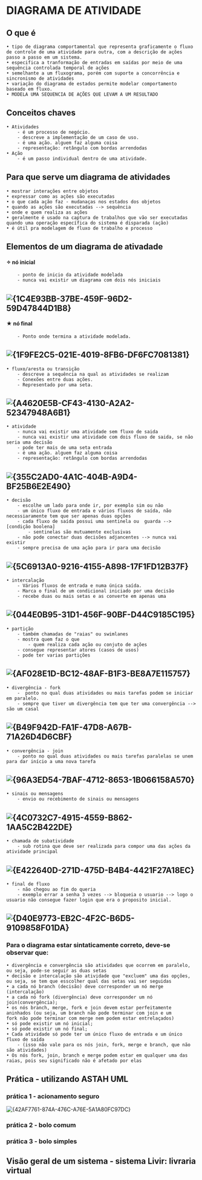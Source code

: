 # DIAGRAMA DE ATIVIDADE
## O que é
    • tipo de diagrama comportamental que representa graficamente o fluxo de controle de uma atividade para outra, com a descrição de ações passo a passo em um sistema.
    • especifica a tranformação de entradas em saídas por meio de uma sequência controlada temporal de ações
    • semelhante a um fluxograma, porém com suporte a concorrência e sincronismo de atividades
    • variação do diagrama de estados permite modelar comportamento baseado em fluxo.
    • MODELA UMA SEQUENCIA DE AÇÕES QUE LEVAM A UM RESULTADO
    
## Conceitos chaves
    • Atividades 
        - é um processo de negócio.
        - descreve a implementação de um caso de uso.
        - é uma ação. alguem faz alguma coisa
        - representação: retângulo com bordas arrendodas
    • Ação
        - é um passo individual dentro de uma atividade.
## Para que serve um diagrama de atividades
    • mostrar interações entre objetos
    • expressar como as ações são executadas
    • o que cada ação faz - mudanaças nos estados dos objetos
    • quando as ações são executadas --> sequência
    • onde e quem realiza as ações
    • geralmente é usado na captura de trabalhos que vão ser executadas quando uma operação específica do sistema é disparada (ação)
    • é útil pra modelagem de fluxo de trabalho e processo
## Elementos de um diagrama de ativadade

#### ✧ nó inicial 
        - ponto de inicio da atividade modelada
        - nunca vai existir um diagrama com dois nós iniciais
  ![{1C4E93BB-37BE-459F-96D2-59D47844D1B8}](https://github.com/user-attachments/assets/1973aab9-f213-4a7a-b116-b607179605ad)
---
#### ★ nó final
        - Ponto onde termina a atividade modelada.
![{1F9FE2C5-021E-4019-8FB6-DF6FC7081381}](https://github.com/user-attachments/assets/0690e499-75ab-418a-8f0e-95d76204d1a4)
---
    • fluxo/aresta ou transição
        - descreve a sequência na qual as atividades se realizam
        - Conexões entre duas ações.
        - Representado por uma seta.
![{A4620E5B-CF43-4130-A2A2-52347948A6B1}](https://github.com/user-attachments/assets/61ac1807-5b82-47ef-8f2d-c824373f8e2b)
---
    • atividade
        - nunca vai existir uma atividade sem fluxo de saida
        - nunca vai existir uma atividade com dois fluxo de saida, se não seria uma decisão
        - pode ter mais de uma seta entrada 
        - é uma ação. alguem faz alguma coisa
        - representação: retângulo com bordas arrendodas
![{355C2AD0-4A1C-404B-A9D4-BF25B6E2E490}](https://github.com/user-attachments/assets/3d43371a-35c9-4180-bb67-b94f98855f32)
---
    • decisão
        - escolhe um lado para onde ir, por exemplo sim ou não
        - um único fluxo de entrada e vários fluxos de saída, não necessiaramente tem que ser apenas duas opções
        - cada fluxo de saída possui uma sentinela ou  guarda --> [condição boolena]
            - sentinelas são mutuamente exclusivas
        - não pode conectar duas decisões adjancentes --> nunca vai existir
        - sempre precisa de uma ação para ir para uma decisão 
![{5C6913A0-9216-4155-A898-17F1FD12B37F}](https://github.com/user-attachments/assets/f5258f11-806d-4826-889a-e63eb43a7fb5)
---
    • intercalação
        - Vários fluxos de entrada e numa única saída. 
        - Marca o final de um condicional iniciado por uma decisão
        - recebe duas ou mais setas e as converte em apenas uma 
![{044E0B95-31D1-456F-90BF-D44C9185C195}](https://github.com/user-attachments/assets/1111cd18-0477-4615-b097-59b5939d7589)
---
    • partição
        - também chamadas de "raias" ou swimlanes
        - mostra quem faz o que
            - quem realiza cada ação ou conjuto de ações
        - consegue representar atores (casos de usos)
        - pode ter varias partições
![{AF028E1D-BC12-48AF-B1F3-BE8A7E115757}](https://github.com/user-attachments/assets/0c47ae2f-ec8a-4ca4-ab85-26d033167e36)
---
    • divergência - fork
        -  ponto no qual duas atividades ou mais tarefas podem se iniciar em paralelo.
        - sempre que tiver um divergência tem que ter uma convergência --> são um casal
![{B49F942D-FA1F-47D8-A67B-71A26D4D6CBF}](https://github.com/user-attachments/assets/9733df65-6f4e-4d3a-babc-20db1bed3765)
---
    • convergência - join
        - ponto no qual duas atividades ou mais tarefas paralelas se unem para dar início a uma nova tarefa
![{96A3ED54-7BAF-4712-8653-1B066158A570}](https://github.com/user-attachments/assets/fa9a6e8f-e906-4881-88de-a7b4384c203f)
---
    • sinais ou mensagens
        - envio ou recebimento de sinais ou mensagens
![{4C0732C7-4915-4559-B862-1AA5C2B422DE}](https://github.com/user-attachments/assets/40ac0db6-62e7-474a-9f58-861333abaf23)
---
    • chamada de subatividade
        - sub rotina que deve ser realizada para compor uma das ações da atividade principal
![{E422640D-271D-475D-B4B4-4421F27A18EC}](https://github.com/user-attachments/assets/b261f3a6-e18f-4999-b9f9-fc89ff42c80a)
---
    • final de fluxo
        - não chegou ao fim do queria 
        - exemplo errar a senha 3 vezes --> bloqueia o usuario --> logo o usuario não consegue fazer login que era o proposito inicial.
![{D40E9773-EB2C-4F2C-B6D5-9109858F01DA}](https://github.com/user-attachments/assets/f8819958-a0a1-4ae5-b65d-113fef444dc3)
---

### Para o diagrama estar sintaticamente correto, deve-se observar que:
    • divergência e convergência são atividades que ocorrem em paralelo, ou seja, pode-se seguir as duas setas
    • decisão e intercalação são atividade que "excluem" uma das opções, ou seja, se tem que esscolher qual das setas vai ser seguidas
    • a cada nó branch (decisão) deve corresponder um nó merge (intercalação)
    • a cada nó fork (divergência) deve corresponder um nó join(convergência);
    • os nós branch, merge, fork e join devem estar perfeitamente aninhados (ou seja, um branch não pode terminar com join e um
    fork não pode terminar com merge nem podem estar entrelaçados)
    • só pode existir um nó inicial;
    • só pode existir um nó final;
    • Cada atividade só pode ter um único fluxo de entrada e um único fluxo de saída
        - (isso não vale para os nós join, fork, merge e branch, que não são atividades)
    • Os nós fork, join, branch e merge podem estar em qualquer uma das raias, pois seu significado não é afetado por elas

## Prática - utilizando  ASTAH UML
### prática 1 - acionamento seguro

![{42AF7761-874A-476C-A76E-5A1A80FC97DC}](https://github.com/user-attachments/assets/210cd08d-aa0c-426d-99ad-feb88d1e4088)

### prática 2 - bolo comum

### prática 3 - bolo simples

## Visão geral de um sistema - sistema Livir: livraria virtual


